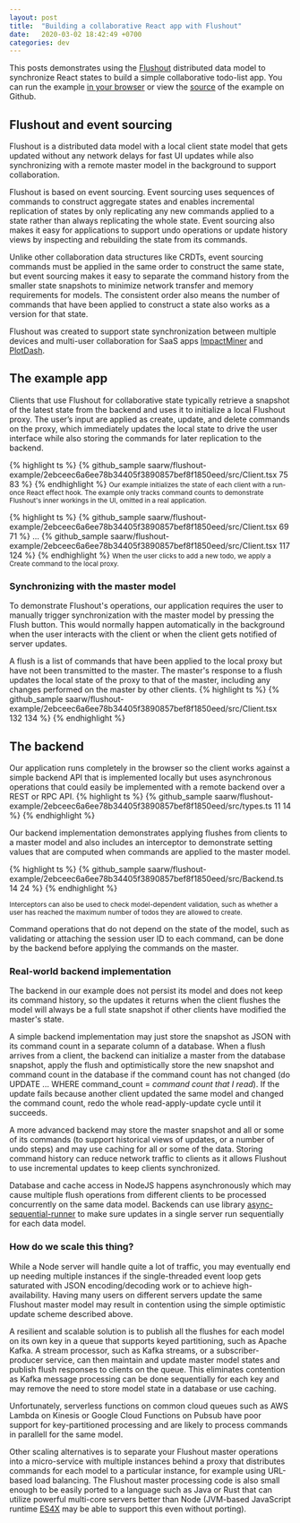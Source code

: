 ```yaml
---
layout: post
title:  "Building a collaborative React app with Flushout"
date:   2020-03-02 18:42:49 +0700
categories: dev
---
```

This posts demonstrates using the [Flushout](https://github.com/saarw/flushout) distributed data model to synchronize React states to build a simple collaborative todo-list app. You can run the example [in your browser](https://eager-almeida-2b573e.netlify.com/) or view the [source](https://github.com/saarw/flushout-example) of the example on Github.

## Flushout and event sourcing
Flushout is a distributed data model with a local client state model that gets updated without any network delays for fast UI updates while also synchronizing with a remote master model in the background to support collaboration. 

Flushout is based on event sourcing. Event sourcing uses sequences of commands to construct aggregate states and enables incremental replication of states by only replicating any new commands applied to a state rather than always replicating the whole state. Event sourcing also makes it easy for applications to support undo operations or update history views by inspecting and rebuilding the state from its commands.

Unlike other collaboration data structures like CRDTs, event sourcing commands must be applied in the same order to construct the same state, but event sourcing makes it easy to separate the command history from the smaller state snapshots to minimize network transfer and memory requirements for models. The consistent order also means the number of commands that have been applied to construct a state also works as a version for that state.

Flushout was created to support state synchronization between multiple devices and multi-user collaboration for SaaS apps [ImpactMiner](https://impactminer.com) and [PlotDash](https://plotdash.com).
## The example app
Clients that use Flushout for collaborative state typically retrieve a snapshot of the latest state from the backend and uses it to initialize a local Flushout proxy. The user’s input are applied as create, update, and delete commands on the proxy, which immediately updates the local state to drive the user interface while also storing the commands for later replication to the backend. 

{% highlight ts %}
{% github_sample saarw/flushout-example/2ebceec6a6ee78b34405f3890857bef8f1850eed/src/Client.tsx 75 83 %}
{% endhighlight %}
<small>Our example initializes the state of each client with a run-once React effect hook. The example only tracks command counts to demonstrate Flushout's inner workings in the UI, omitted in a real application.</small>

{% highlight ts %}
{% github_sample saarw/flushout-example/2ebceec6a6ee78b34405f3890857bef8f1850eed/src/Client.tsx 69 71 %}
...
{% github_sample saarw/flushout-example/2ebceec6a6ee78b34405f3890857bef8f1850eed/src/Client.tsx 117 124 %}
{% endhighlight %}
<small>When the user clicks to add a new todo, we apply a Create command to the local proxy.</small>

### Synchronizing with the master model
To demonstrate Flushout's operations, our application requires the user to manually trigger synchronization with the master model by pressing the Flush button. This would normally happen automatically in the background when the user interacts with the client or when the client gets notified of server updates.

A flush is a list of commands that have been applied to the local proxy but have not been transmitted to the master. The master's response to a flush updates the local state of the proxy to that of the master, including any changes performed on the master by other clients.
{% highlight ts %}
{% github_sample saarw/flushout-example/2ebceec6a6ee78b34405f3890857bef8f1850eed/src/Client.tsx 132 134 %}
{% endhighlight %}

## The backend
Our application runs completely in the browser so the client works against a simple backend API that is implemented locally but uses asynchronous operations that could easily be implemented with a remote backend over a REST or RPC API.
{% highlight ts %}
{% github_sample saarw/flushout-example/2ebceec6a6ee78b34405f3890857bef8f1850eed/src/types.ts 11 14 %}
{% endhighlight %}

Our backend implementation demonstrates applying flushes from clients to a master model and also includes an interceptor to demonstrate setting values that are computed when commands are applied to the master model. 

{% highlight ts %}
{% github_sample saarw/flushout-example/2ebceec6a6ee78b34405f3890857bef8f1850eed/src/Backend.ts 14 24 %}
{% endhighlight %}

<small>Interceptors can also be used to check model-dependent validation, such as whether a user has reached the maximum number of todos they are allowed to create.</small>

Command operations that do not depend on the state of the model, such as validating or attaching the session user ID to each command, can be done by the backend before applying the commands on the master.

### Real-world backend implementation
The backend in our example does not persist its model and does not keep its command history, so the updates it returns when the client flushes the model will always be a full state snapshot if other clients have modified the master's state. 

A simple backend implementation may just store the snapshot as JSON with its command count in a separate column of a database. When a flush arrives from a client, the backend can initialize a master from the database snapshot, apply the flush and optimistically store the new snapshot and command count in the database if the command count has not changed (do UPDATE ... WHERE command_count = *command count that I read*). If the update fails because another client updated the same model and changed the command count, redo the whole read-apply-update cycle until it succeeds.

A more advanced backend may store the master snapshot and all or some of its commands (to support historical views of updates, or a number of undo steps) and may use caching for all or some of the data. Storing command history can reduce network traffic to clients as it allows Flushout to use incremental updates to keep clients synchronized.

Database and cache access in NodeJS happens asynchronously which may cause multiple flush operations from different clients to be processed concurrently on the same data model. Backends can use library [async-sequential-runner](https://github.com/saarw/async-sequential-runner) to make sure updates in a single server run sequentially for each data model.

### How do we scale this thing?
While a Node server will handle quite a lot of traffic, you may eventually end up needing multiple instances if the single-threaded event loop gets saturated with JSON encoding/decoding work or to achieve high-availability. Having many users on different servers update the same Flushout master model may result in contention using the simple optimistic update scheme described above.

A resilient and scalable solution is to publish all the flushes for each model on its own key in a queue that supports keyed partitioning, such as Apache Kafka. A stream processor, such as Kafka streams, or a subscriber-producer service, can then maintain and update master model states and publish flush responses to clients on the queue. This eliminates contention as Kafka message processing can be done sequentially for each key and may remove the need to store model state in a database or use caching. 

Unfortunately, serverless functions on common cloud queues such as AWS Lambda on Kinesis or Google Cloud Functions on Pubsub have poor support for key-partitioned processing and are likely to process commands in parallell for the same model.

Other scaling alternatives is to separate your Flushout master operations into a micro-service with multiple instances behind a proxy that distributes commands for each model to a particular instance, for example using URL-based load balancing. The Flushout master processing code is also small enough to be easily ported to a language such as Java or Rust that can utilize powerful multi-core servers better than Node (JVM-based JavaScript runtime [ES4X](https://reactiverse.io/es4x/) may be able to support this even without porting).
